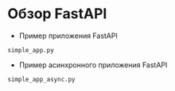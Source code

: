 # Обзор FastAPI

<ul>
  <li>
    Пример приложения FastAPI
  </li>
</ul>

```
simple_app.py
```

<ul>
  <li>
    Пример асинхронного приложения FastAPI
  </li>
</ul>

```
simple_app_async.py
```